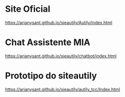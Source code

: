 # Site Oficial
 https://arianysant.github.io/sieautily/Autily/index.html
 
 # Chat Assistente MIA

 https://arianysant.github.io/sieautily/chatbot/index.html



# Prototipo do siteautily

 https://arianysant.github.io/sieautily/autily_tcc/Index.html
